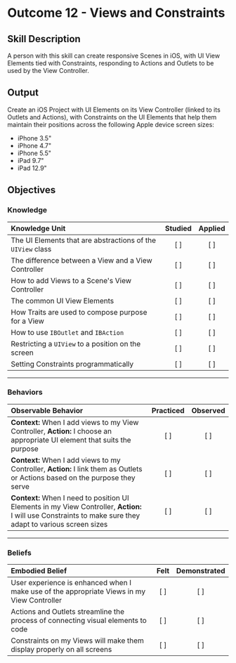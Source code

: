 # Outcome 12 - Views and  Constraints
## Skill Description

A person with this skill can create responsive Scenes in iOS, with UI View Elements tied with Constraints, responding to Actions and Outlets to be used by the View Controller.

## Output

Create an iOS Project with UI Elements on its View Controller (linked to its Outlets and Actions), with Constraints on the UI Elements that help them maintain their positions across the following Apple device screen sizes:
 - iPhone 3.5"
 - iPhone 4.7"
 - iPhone 5.5"
 - iPad 9.7"
 - iPad 12.9"

## Objectives
### Knowledge

| Knowledge Unit   |      Studied      | Applied |
|:-------------|:------------------:|:--------:|
| The UI Elements that are abstractions of the `UIView` class | [ ] | [ ] |
| The difference between a View and a View Controller | [ ] | [ ] |
| How to add Views to a Scene's View Controller | [ ] | [ ] |
| The common UI View Elements | [ ] | [ ] |
| How Traits are used to compose purpose for a View | [ ] | [ ] |
| How to use `IBOutlet` and `IBAction` | [ ] | [ ] |
| Restricting a `UIView` to a position on the screen | [ ] | [ ] |
| Setting Constraints programmatically | [ ] | [ ] |


------

### Behaviors

| Observable Behavior   |      Practiced      | Observed |
|:-------------|:------------------:|:--------:|
| **Context:** When I add views to my View Controller, **Action:** I choose an appropriate UI element that suits the purpose| [ ] | [ ] |
| **Context:** When I add views to my Controller, **Action:** I link them as Outlets or Actions based on the purpose they serve | [ ] | [ ] |
| **Context:** When I need to position UI Elements in my View Controller, **Action:** I will use Constraints to make sure they adapt to various screen sizes | [ ] | [ ] |

------

### Beliefs

| Embodied Belief   |      Felt      | Demonstrated |
|:-------------|:------------------:|:--------:|
| User experience is enhanced when I make use of the appropriate Views in my View Controller | [ ] | [ ] |
| Actions and Outlets streamline the process of connecting visual elements to code | [ ] | [ ] |
| Constraints on my Views will make them display properly on all screens | [ ] | [ ] |

